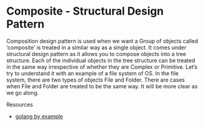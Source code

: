 # Composite - Structural Design Pattern
Composition design pattern is used when we want a Group of objects called ‘composite’ is treated in a similar way as a single object. It comes under structural design pattern as it allows you to compose objects into a tree structure. Each of the individual objects in the tree structure can be treated in the same way irrespective of whether they are Complex or Primitive.
Let’s try to understand it with an example of a file system of OS. In the file system, there are two types of objects File and Folder. There are cases when File and Folder are treated to be the same way. It will be more clear as we go along.


Resources
- [golang by example](https://golangbyexample.com/composite-design-pattern-golang/)
